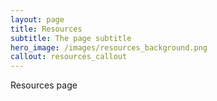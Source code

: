 ```yaml
---
layout: page
title: Resources
subtitle: The page subtitle
hero_image: /images/resources_background.png
callout: resources_callout
---
```


Resources page


